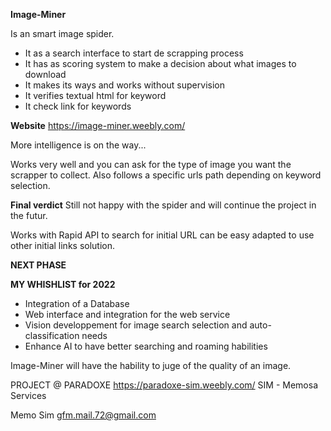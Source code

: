 
**Image-Miner**

Is an smart image spider. 

- It as a search interface to start de scrapping process
- It has as scoring system to make a decision about what images to download
- It makes its ways and works without supervision
- It verifies textual html for keyword
- It check link for keywords

**Website**
https://image-miner.weebly.com/

More intelligence is on the way...

Works very well and you can ask for the type of image you want the scrapper to collect. 
Also follows a specific urls path depending on keyword selection. 

**Final verdict**
Still not happy with the spider and will continue the project in the futur.

Works with Rapid API to search for initial URL can be easy adapted to use other initial links solution.

**NEXT PHASE**

**MY WHISHLIST for 2022**

- Integration of a Database
- Web interface and integration for the web service
- Vision developpement for image search selection and auto-classification needs
- Enhance AI to have better searching and roaming habilities

Image-Miner will have the hability to juge of the quality of an image.

PROJECT @ PARADOXE
https://paradoxe-sim.weebly.com/
SIM - Memosa Services 

Memo Sim
gfm.mail.72@gmail.com
